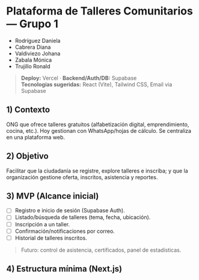 # Plataforma de Talleres Comunitarios — Grupo 1

- Rodríguez Daniela
- Cabrera Diana
- Valdiviezo Johana
- Zabala Mónica
- Trujillo Ronald

> **Deploy:** Vercel · **Backend/Auth/DB:** Supabase  
> **Tecnologías sugeridas:** React (Vite), Tailwind CSS, Email via Supabase

## 1) Contexto

ONG que ofrece talleres gratuitos (alfabetización digital, emprendimiento, cocina, etc.). Hoy gestionan con WhatsApp/hojas de cálculo. Se centraliza en una plataforma web.

## 2) Objetivo

Facilitar que la ciudadanía se registre, explore talleres e inscríba; y que la organización gestione oferta, inscritos, asistencia y reportes.

## 3) MVP (Alcance inicial)

- [ ] Registro e inicio de sesión (Supabase Auth).
- [ ] Listado/búsqueda de talleres (tema, fecha, ubicación).
- [ ] Inscripción a un taller.
- [ ] Confirmación/notificaciones por correo.
- [ ] Historial de talleres inscritos.

> Futuro: control de asistencia, certificados, panel de estadísticas.

## 4) Estructura mínima (Next.js)
